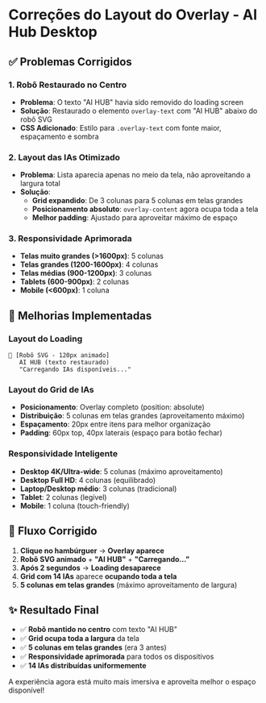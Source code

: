 # Correções do Layout do Overlay - AI Hub Desktop

## ✅ Problemas Corrigidos

### 1. **Robô Restaurado no Centro**
- **Problema**: O texto "AI HUB" havia sido removido do loading screen
- **Solução**: Restaurado o elemento `overlay-text` com "AI HUB" abaixo do robô SVG
- **CSS Adicionado**: Estilo para `.overlay-text` com fonte maior, espaçamento e sombra

### 2. **Layout das IAs Otimizado**
- **Problema**: Lista aparecia apenas no meio da tela, não aproveitando a largura total
- **Solução**: 
  - **Grid expandido**: De 3 colunas para 5 colunas em telas grandes
  - **Posicionamento absoluto**: `overlay-content` agora ocupa toda a tela
  - **Melhor padding**: Ajustado para aproveitar máximo de espaço

### 3. **Responsividade Aprimorada**
- **Telas muito grandes (>1600px)**: 5 colunas
- **Telas grandes (1200-1600px)**: 4 colunas  
- **Telas médias (900-1200px)**: 3 colunas
- **Tablets (600-900px)**: 2 colunas
- **Mobile (<600px)**: 1 coluna

## 🎯 Melhorias Implementadas

### **Layout do Loading**
```
🤖 [Robô SVG - 120px animado]
   AI HUB (texto restaurado)
   "Carregando IAs disponíveis..."
```

### **Layout do Grid de IAs**
- **Posicionamento**: Overlay completo (position: absolute)
- **Distribuição**: 5 colunas em telas grandes (aproveitamento máximo)
- **Espaçamento**: 20px entre itens para melhor organização
- **Padding**: 60px top, 40px laterais (espaço para botão fechar)

### **Responsividade Inteligente**
- **Desktop 4K/Ultra-wide**: 5 colunas (máximo aproveitamento)
- **Desktop Full HD**: 4 colunas (equilibrado)
- **Laptop/Desktop médio**: 3 colunas (tradicional)
- **Tablet**: 2 colunas (legível)
- **Mobile**: 1 coluna (touch-friendly)

## 🚀 Fluxo Corrigido

1. **Clique no hambúrguer** → **Overlay aparece**
2. **Robô SVG animado** + **"AI HUB"** + **"Carregando..."**
3. **Após 2 segundos** → **Loading desaparece**
4. **Grid com 14 IAs** aparece **ocupando toda a tela**
5. **5 colunas em telas grandes** (máximo aproveitamento de largura)

## ✨ Resultado Final
- ✅ **Robô mantido no centro** com texto "AI HUB"
- ✅ **Grid ocupa toda a largura** da tela
- ✅ **5 colunas em telas grandes** (era 3 antes)
- ✅ **Responsividade aprimorada** para todos os dispositivos
- ✅ **14 IAs distribuídas uniformemente**

A experiência agora está muito mais imersiva e aproveita melhor o espaço disponível!
